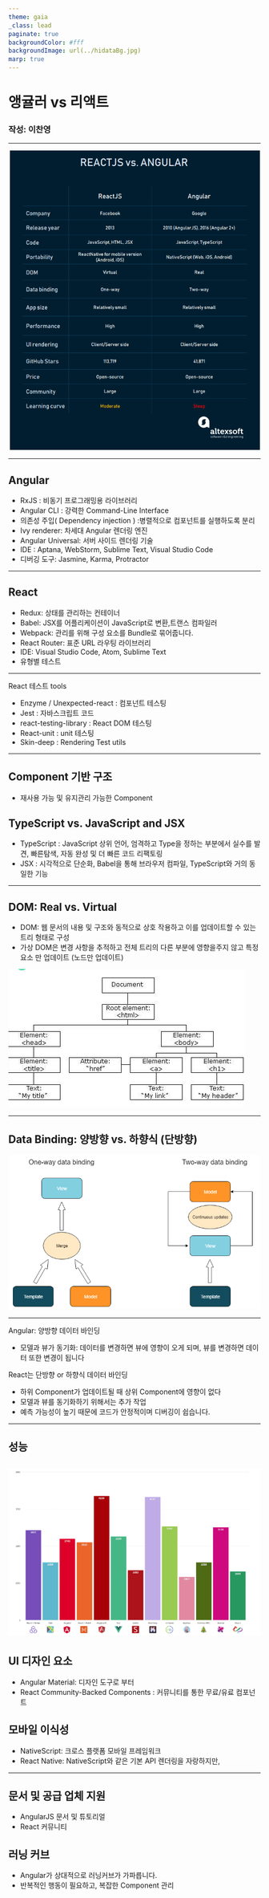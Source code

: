 ```yaml
---
theme: gaia
_class: lead 
paginate: true
backgroundColor: #fff
backgroundImage: url(../hidataBg.jpg)
marp: true
---
```

# 앵귤러 vs 리액트
### 작성: 이찬영
---
![bg left height:700](img/avsr.png)

---

## Angular
  - RxJS :  비동기 프로그래밍용 라이브러리
  - Angular CLI : 강력한 Command-Line Interface
  - 의존성 주입( Dependency injection ) :병렬적으로 컴포넌트를 실행하도록 분리
  - Ivy renderer: 차세대 Angular 렌더링 엔진
  - Angular Universal: 서버 사이드 렌더링 기술
  - IDE : Aptana, WebStorm, Sublime Text, Visual Studio Code
  - 디버깅 도구: Jasmine, Karma, Protractor 
---
## React
  - Redux: 상태를 관리하는 컨테이너
  - Babel: JSX를 어플리케이션이 JavaScript로 변환,트랜스 컴파일러
  - Webpack: 관리를 위해 구성 요소를 Bundle로 묶어줍니다.
  - React Router:  표준 URL 라우팅 라이브러리
  - IDE:  Visual Studio Code, Atom, Sublime Text 
  - 유형별 테스트

---
React 테스트 tools
  - Enzyme /  Unexpected-react : 컴포넌트 테스팅
  - Jest :  자바스크립트 코드
  - react-testing-library : React DOM 테스팅
  - React-unit :  unit 테스팅
  - Skin-deep : Rendering Test utils
---
## Component 기반 구조
- 재사용 가능 및 유지관리 가능한 Component

## TypeScript vs. JavaScript and JSX
- TypeScript : JavaScript 상위 언어, 엄격하고 Type을 정하는 부분에서 실수를 발견, 빠른탐색, 자동 완성 및 더 빠른 코드 리팩토링
- JSX :  시각적으로 단순화,  Babel을 통해 브라우저 컴파일,  TypeScript와 거의 동일한 기능

---
## DOM: Real vs. Virtual
- DOM: 웹 문서의 내용 및 구조와 동적으로 상호 작용하고 이를 업데이트할 수 있는 트리 형태로 구성
- 가상 DOM은 변경 사항을 추적하고 전체 트리의 다른 부분에 영향을주지 않고 특정 요소 만 업데이트 (노드만 업데이트)

![](img/dom.png)

---
## Data Binding: 양방향 vs. 하향식 (단방향)

![height:500](img/binding.png)

---
Angular: 양방향 데이터 바인딩
  - 모델과 뷰가 동기화: 데이터를 변경하면 뷰에 영향이 오게 되며,  뷰를 변경하면 데이터 또한 변경이 됩니다

React는 단방향 or 하향식  데이터 바인딩
  - 하위 Component가 업데이트될 때 상위 Component에 영향이 없다
  - 모델과 뷰를 동기화하기 위해서는 추가 작업
  - 예측 가능성이 높기 때문에 코드가 안정적이며 디버깅이 쉽습니다.
---
## 성능 
![height:500](img/speed.png)
---
##  UI 디자인 요소
- Angular Material: 디자인 도구로 부터 
- React Community-Backed Components : 커뮤니티를 통한 무료/유료 컴포넌트

## 모바일 이식성
- NativeScript:  크로스 플랫폼 모바일 프레임워크
- React Native: NativeScript와 같은 기본 API 렌더링을 자랑하지만, 
---
## 문서 및 공급 업체 지원
 - AngularJS 문서 및 튜토리얼
 - React 커뮤니티
 
## 러닝 커브
  - Angular가 상대적으로 러닝커브가 가파릅니다.
  - 반복적인 행동이 필요하고, 복잡한 Component 관리
 